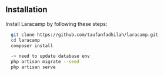 
## Installation

Install Laracamp by following these steps:

```bash
  git clone https://github.com/taufanfadhilah/laracamp.git
  cd laracamp
  composer install

  -> need to update database env
  php artisan migrate --seed
  php artisan serve
```
    
